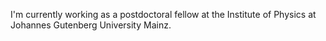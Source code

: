 I'm currently working as a postdoctoral fellow at the Institute of Physics at Johannes Gutenberg University Mainz.
